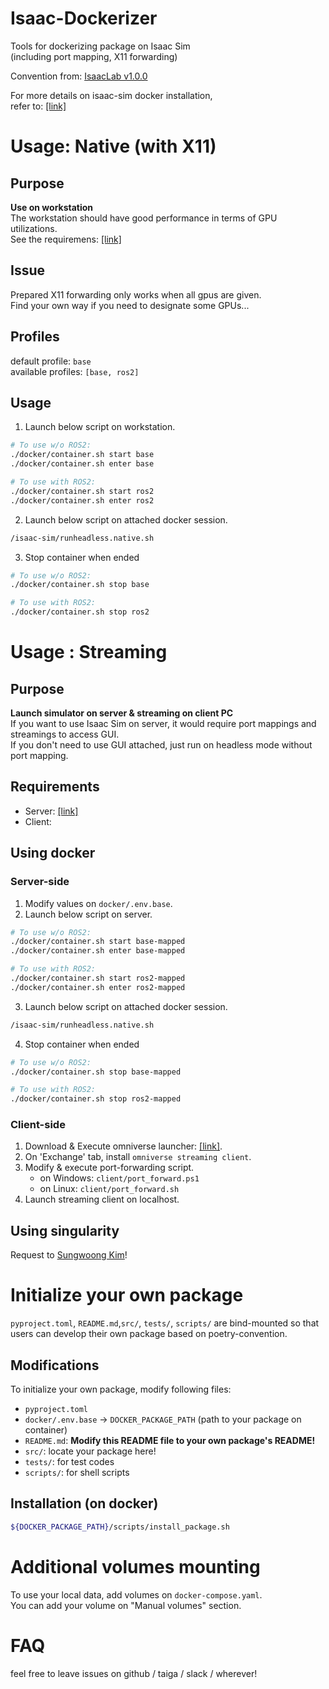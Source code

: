 # Isaac-Dockerizer

Tools for dockerizing package on Isaac Sim  
(including port mapping, X11 forwarding)  

Convention from: [IsaacLab v1.0.0](https://github.com/isaac-sim/IsaacLab/tree/v1.0.0/docker)  

For more details on isaac-sim docker installation,  
refer to: [[link]](https://docs.omniverse.nvidia.com/isaacsim/latest/installation/install_container.html)  

# Usage: Native (with X11)
## Purpose
**Use on workstation**  
The workstation should have good performance in terms of GPU utilizations.  
See the requiremens: [[link]](https://docs.omniverse.nvidia.com/isaacsim/latest/installation/requirements.html)

## Issue
Prepared X11 forwarding only works when all gpus are given.  
Find your own way if you need to designate some GPUs...  

## Profiles
default profile: `base`  
available profiles: `[base, ros2]`  

## Usage
1. Launch below script on workstation.
```bash
# To use w/o ROS2:
./docker/container.sh start base
./docker/container.sh enter base

# To use with ROS2:
./docker/container.sh start ros2
./docker/container.sh enter ros2
```

2. Launch below script on attached docker session.
```bash
/isaac-sim/runheadless.native.sh
```

3. Stop container when ended
```bash
# To use w/o ROS2:
./docker/container.sh stop base

# To use with ROS2:
./docker/container.sh stop ros2
```

# Usage : Streaming
## Purpose
**Launch simulator on server & streaming on client PC**  
If you want to use Isaac Sim on server, it would require port mappings and streamings to access GUI.  
If you don't need to use GUI attached, just run on headless mode without port mapping.  

## Requirements
- Server: [[link]](https://docs.omniverse.nvidia.com/isaacsim/latest/installation/requirements.html)
- Client: 

## Using docker
### Server-side
1. Modify values on `docker/.env.base`.
2. Launch below script on server.
```bash
# To use w/o ROS2:
./docker/container.sh start base-mapped
./docker/container.sh enter base-mapped

# To use with ROS2:
./docker/container.sh start ros2-mapped
./docker/container.sh enter ros2-mapped
```
3. Launch below script on attached docker session.
```bash
/isaac-sim/runheadless.native.sh
```
4. Stop container when ended
```bash
# To use w/o ROS2:
./docker/container.sh stop base-mapped

# To use with ROS2:
./docker/container.sh stop ros2-mapped
```

### Client-side
1. Download & Execute omniverse launcher: [[link]](https://developer.nvidia.com/omniverse#section-getting-started).
2. On 'Exchange' tab, install `omniverse streaming client`.
3. Modify & execute port-forwarding script.
    - on Windows: `client/port_forward.ps1`
    - on Linux: `client/port_forward.sh`
4. Launch streaming client on localhost.

## Using singularity
Request to [Sungwoong Kim](sukim96@yonsei.ac.kr)!

# Initialize your own package
`pyproject.toml`, `README.md`,`src/`, `tests/`, `scripts/` are bind-mounted so that users can develop their own package based on poetry-convention.  
## Modifications
To initialize your own package, modify following files:  
- `pyproject.toml`
- `docker/.env.base` -> `DOCKER_PACKAGE_PATH` (path to your package on container)
- `README.md`: **Modify this README file to your own package's README!**
- `src/`: locate your package here!
- `tests/`: for test codes
- `scripts/`: for shell scripts

## Installation (on docker)
```bash
${DOCKER_PACKAGE_PATH}/scripts/install_package.sh
```

# Additional volumes mounting  
To use your local data, add volumes on `docker-compose.yaml`.  
You can add your volume on "Manual volumes" section.  

# FAQ
feel free to leave issues on github / taiga / slack / wherever!